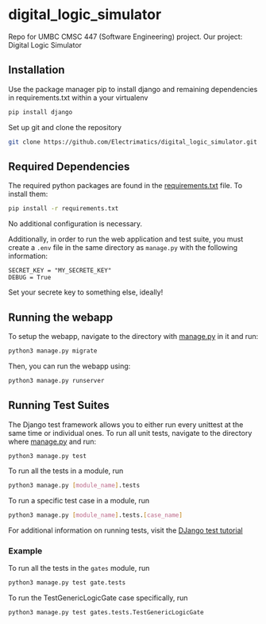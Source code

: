 # digital_logic_simulator
Repo for UMBC CMSC 447 (Software Engineering) project.  Our project: Digital Logic Simulator

## Installation
Use the package manager pip to install django and remaining dependencies in requirements.txt within a your virtualenv

```bash
pip install django
```

Set up git and clone the repository 

```bash
git clone https://github.com/Electrimatics/digital_logic_simulator.git
```

## Required Dependencies
The required python packages are found in the [requirements.txt](./requirements.txt) file.  To install them:
```bash
pip install -r requirements.txt
```
No additional configuration is necessary.

Additionally, in order to run the web application and test suite,
you must create a `.env` file in the same directory as `manage.py` with the following information:
```
SECRET_KEY = "MY_SECRETE_KEY"
DEBUG = True
```
Set your secrete key to something else, ideally!

## Running the webapp
To setup the webapp, navigate to the directory with [manage.py](./manage.py) in it and run:
```bash
python3 manage.py migrate
```
Then, you can run the webapp using:
```bash
python3 manage.py runserver
```


## Running Test Suites
The Django test framework allows you to either run every unittest at the same time or individual ones.  To run all unit tests, navigate to the directory where [manage.py](./manage.py) and run:
```bash
python3 manage.py test
```
To run all the tests in a module, run
```bash
python3 manage.py [module_name].tests
```
To run a specific test case in a module, run
```bash
python3 manage.py [module_name].tests.[case_name]
```
For additional information on running tests, visit the [DJango test tutorial](https://docs.djangoproject.com/en/4.0/topics/testing/overview/)

### Example
To run all the tests in the `gates` module, run
```bash
python3 manage.py test gate.tests
```
To run the TestGenericLogicGate case specifically, run
```bash
python3 manage.py test gates.tests.TestGenericLogicGate
```
